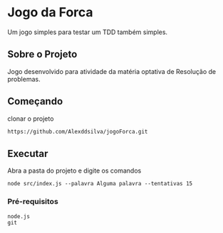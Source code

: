 # Jogo da Forca

Um jogo simples para testar um TDD também simples.

## Sobre o Projeto

Jogo desenvolvido para atividade da matéria optativa de Resolução de problemas.

## Começando

clonar o projeto

```bash
https://github.com/Alexddsilva/jogoForca.git
```

## Executar

Abra a pasta do projeto e digite os comandos

```
node src/index.js --palavra Alguma palavra --tentativas 15
```

### Pré-requisitos

```
node.js
git
```
